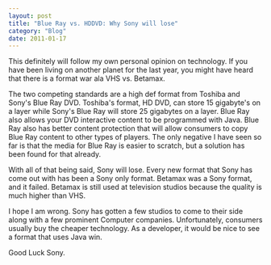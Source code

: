 ```yaml
---
layout: post
title: "Blue Ray vs. HDDVD: Why Sony will lose"
category: "Blog"
date: 2011-01-17
---
```



This definitely will follow my own personal opinion on technology. If you have been living on another planet for the last year, you might have heard that there is a format war ala VHS vs. Betamax.

The two competing standards are a high def format from Toshiba and Sony's Blue Ray DVD. Toshiba's format, HD DVD, can store 15 gigabyte's on a layer while Sony's Blue Ray will store 25 gigabytes on a layer. Blue Ray also allows your DVD interactive content to be programmed with Java. Blue Ray also has better content protection that will allow consumers to copy Blue Ray content to other types of players. The only negative I have seen so far is that the media for Blue Ray is easier to scratch, but a solution has been found for that already.

With all of that being said, Sony will lose. Every new format that Sony has come out with has been a Sony only format. Betamax was a Sony format, and it failed. Betamax is still used at television studios because the quality is much higher than VHS.

I hope I am wrong. Sony has gotten a few studios to come to their side along with a few prominent Computer companies. Unfortunately, consumers usually buy the cheaper technology. As a developer, it would be nice to see a format that uses Java win.

Good Luck Sony.